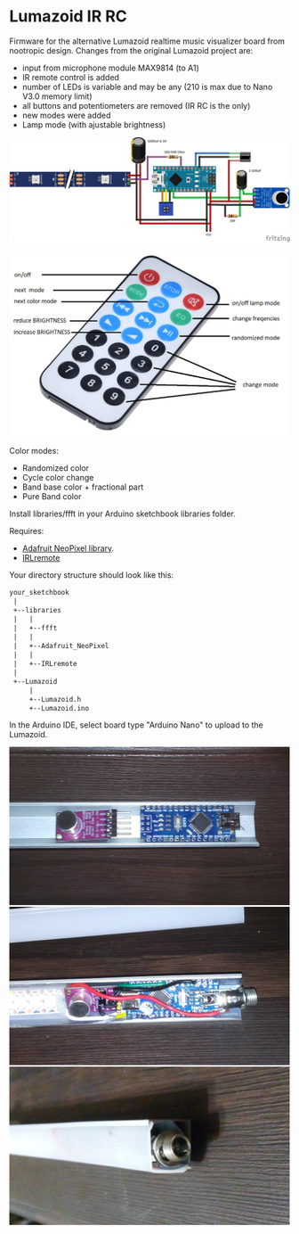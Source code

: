 # Lumazoid IR RC

Firmware for the alternative Lumazoid realtime music visualizer board from nootropic design.
Changes from the original Lumazoid project are:
- input from microphone module MAX9814 (to A1)
- IR remote control is added
- number of LEDs is variable and may be any (210 is max due to Nano V3.0 memory limit)
- all buttons and potentiometers are removed (IR RC is the only)
- new modes were added
- Lamp mode (with ajustable brightness)

![scheme](img/scheme1.jpg)

![rc](img/RC.jpg)

Color modes:
- Randomized color
- Cycle color change
- Band base color + fractional part
- Pure Band color

Install libraries/ffft in your Arduino sketchbook libraries folder.

Requires:
- [Adafruit NeoPixel library](https://github.com/adafruit/Adafruit_NeoPixel).
- [IRLremote](https://github.com/NicoHood/IRLremote)

Your directory structure should look like this:

```
your_sketchbook
 |
 +--libraries
 |   |
 |   +--ffft
 |   |
 |   +--Adafruit_NeoPixel
 |   |
 |   +--IRLremote
 |
 +--Lumazoid
     |
     +--Lumazoid.h
     +--Lumazoid.ino
```

In the Arduino IDE, select board type "Arduino Nano" to upload to the Lumazoid.

![1](img/P01.jpg)
![2](img/P02.jpg)
![3](img/P03.jpg)